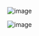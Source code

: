 ![image](https://user-images.githubusercontent.com/104752202/201598066-f55c189e-f0ef-4083-8ba8-e438cd50ecd4.png)

![image](https://user-images.githubusercontent.com/104752202/201598131-fb1c1206-d9a5-41cb-8658-1c9ba1ae3456.png)
